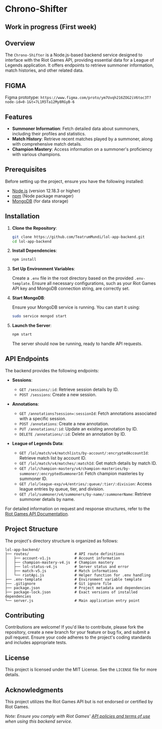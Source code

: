 # Chrono-Shifter

## Work in progress (First week)

## Overview

The `Chrono-Shifter` is a Node.js-based backend service designed to interface with the Riot Games API, providing essential data for a League of Legends application. It offers endpoints to retrieve summoner information, match histories, and other related data.

## FIGMA
Figma prototype: `https://www.figma.com/proto/ym7Uvqh216ZOG2iV6toc3T?node-id=0-1&t=7L1R5Ta12My8RGyB-6`

## Features

- **Summoner Information**: Fetch detailed data about summoners, including their profiles and statistics.
- **Match History**: Retrieve recent matches played by a summoner, along with comprehensive match details.
- **Champion Mastery**: Access information on a summoner's proficiency with various champions.

## Prerequisites

Before setting up the project, ensure you have the following installed:

- [Node.js](https://nodejs.org/) (version 12.18.3 or higher)
- [npm](https://www.npmjs.com/) (Node package manager)
- [MongoDB](https://www.mongodb.com/) (for data storage)

## Installation

1. **Clone the Repository**:

   ```bash
   git clone https://github.com/TeatrumMundi/lol-app-backend.git
   cd lol-app-backend
   ```

2. **Install Dependencies**:

   ```bash
   npm install
   ```

3. **Set Up Environment Variables**:

   Create a `.env` file in the root directory based on the provided `.env-template`. Ensure all necessary configurations, such as your Riot Games API key and MongoDB connection string, are correctly set.

4. **Start MongoDB**:

   Ensure your MongoDB service is running. You can start it using:

   ```bash
   sudo service mongod start
   ```

5. **Launch the Server**:

   ```bash
   npm start
   ```

   The server should now be running, ready to handle API requests.

## API Endpoints

The backend provides the following endpoints:

- **Sessions**:
    - `GET /sessions/:id`: Retrieve session details by ID.
    - `POST /sessions`: Create a new session.

- **Annotations**:
    - `GET /annotations?session=:sessionId`: Fetch annotations associated with a specific session.
    - `POST /annotations`: Create a new annotation.
    - `PUT /annotations/:id`: Update an existing annotation by ID.
    - `DELETE /annotations/:id`: Delete an annotation by ID.

- **League of Legends Data**:
    - `GET /lol/match/v4/matchlists/by-account/:encryptedAccountId`: Retrieve match list by account ID.
    - `GET /lol/match/v4/matches/:matchId`: Get match details by match ID.
    - `GET /lol/champion-mastery/v4/champion-masteries/by-summoner/:encryptedSummonerId`: Fetch champion masteries by summoner ID.
    - `GET /lol/league-exp/v4/entries/:queue/:tier/:division`: Access league entries by queue, tier, and division.
    - `GET /lol/summoner/v4/summoners/by-name/:summonerName`: Retrieve summoner details by name.

For detailed information on request and response structures, refer to the [Riot Games API Documentation](https://developer.riotgames.com/apis).

## Project Structure

The project's directory structure is organized as follows:

```
lol-app-backend/
├── routes/                     # API route definitions
│   ├── account-v1.js           # Account information
│   ├── champion-mastery-v4.js  # Champion mastery
│   ├── lol-status-v4.js        # Server status and error
│   ├── match-v5.js             # Match informations
│   └── riotApi.js              # Helper function for .env handling         
├── .env-template               # Environment variable template
├── .gitignore                  # Git ignore file
├── package.json                # Project metadata and dependencies
├── package-lock.json           # Exact versions of installed dependencies
└── server.js                   # Main application entry point
```

## Contributing

Contributions are welcome! If you'd like to contribute, please fork the repository, create a new branch for your feature or bug fix, and submit a pull request. Ensure your code adheres to the project's coding standards and includes appropriate tests.

## License

This project is licensed under the MIT License. See the `LICENSE` file for more details.

## Acknowledgments

This project utilizes the Riot Games API but is not endorsed or certified by Riot Games.

*Note: Ensure you comply with Riot Games' [API policies and terms of use](https://developer.riotgames.com/policies) when using this backend service.*
